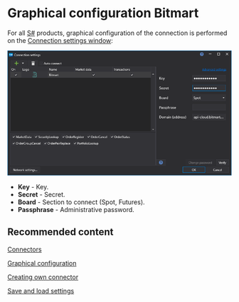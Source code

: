 # Graphical configuration Bitmart

For all [S\#](StockSharpAbout.md) products, graphical configuration of the connection is performed on the [Connection settings window](API_UI_ConnectorWindow.md):

![API GUI Settings Bitmart](../images/API_GUI_Settings_Bitmart.png)

- **Key** \- Key.
- **Secret** \- Secret.
- **Board** \- Section to connect (Spot, Futures).
- **Passphrase** \- Administrative password.

## Recommended content

[Connectors](API_Connectors.md)

[Graphical configuration](API_ConnectorsUIConfiguration.md)

[Creating own connector](ConnectorCreating.md)

[Save and load settings](API_Connectors_SaveConnectorSettings.md)
